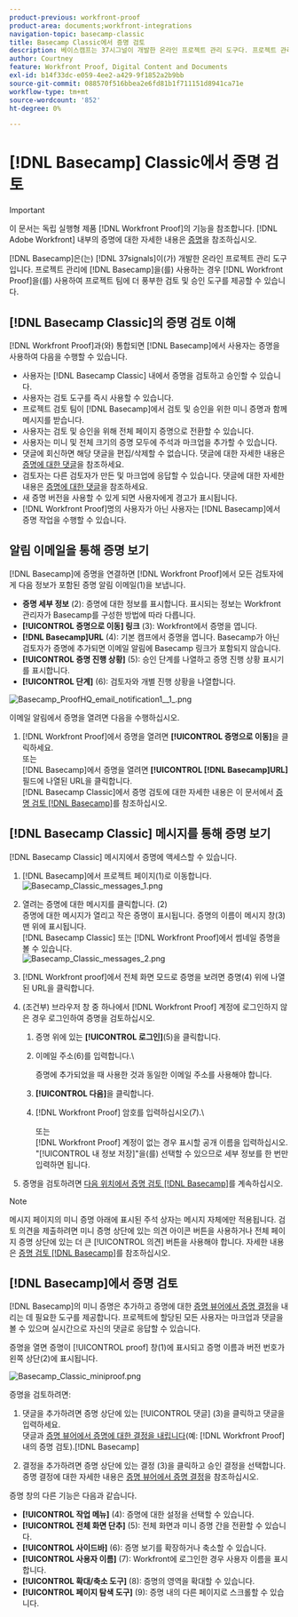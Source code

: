 ```yaml
---
product-previous: workfront-proof
product-area: documents;workfront-integrations
navigation-topic: basecamp-classic
title: Basecamp Classic에서 증명 검토
description: 베이스캠프는 37시그널이 개발한 온라인 프로젝트 관리 도구다. 프로젝트 관리에 Basecamp를 사용하는 경우  [!DNL Workfront Proof]을(를) 사용하여 프로젝트 팀에 보다 풍부한 검토 및 승인 도구를 제공할 수 있습니다.
author: Courtney
feature: Workfront Proof, Digital Content and Documents
exl-id: b14f33dc-e059-4ee2-a429-9f1852a2b9bb
source-git-commit: 088570f516bbea2e6fd81b1f711151d8941ca71e
workflow-type: tm+mt
source-wordcount: '852'
ht-degree: 0%

---
```


# [!DNL Basecamp] Classic에서 증명 검토

>[!IMPORTANT]
>
>이 문서는 독립 실행형 제품 [!DNL Workfront Proof]의 기능을 참조합니다. [!DNL Adobe Workfront] 내부의 증명에 대한 자세한 내용은 [증명](../../../review-and-approve-work/proofing/proofing.md)을 참조하십시오.

[!DNL Basecamp]은(는) [!DNL 37signals]이(가) 개발한 온라인 프로젝트 관리 도구입니다. 프로젝트 관리에 [!DNL Basecamp]을(를) 사용하는 경우 [!DNL Workfront Proof]을(를) 사용하여 프로젝트 팀에 더 풍부한 검토 및 승인 도구를 제공할 수 있습니다.

## [!DNL Basecamp Classic]의 증명 검토 이해

[!DNL Workfront Proof]과(와) 통합되면 [!DNL Basecamp]에서 사용자는 증명을 사용하여 다음을 수행할 수 있습니다.

* 사용자는 [!DNL Basecamp Classic] 내에서 증명을 검토하고 승인할 수 있습니다.
* 사용자는 검토 도구를 즉시 사용할 수 있습니다.
* 프로젝트 검토 팀이 [!DNL Basecamp]에서 검토 및 승인을 위한 미니 증명과 함께 메시지를 받습니다.
* 사용자는 검토 및 승인을 위해 전체 페이지 증명으로 전환할 수 있습니다.
* 사용자는 미니 및 전체 크기의 증명 모두에 주석과 마크업을 추가할 수 있습니다.
* 댓글에 회신하면 해당 댓글을 편집/삭제할 수 없습니다. 댓글에 대한 자세한 내용은 [증명에 대한 댓글](../../../review-and-approve-work/proofing/reviewing-proofs-within-workfront/comment-on-a-proof/comment-on-proof.md)을 참조하세요.
* 검토자는 다른 검토자가 만든 및 마크업에 응답할 수 있습니다. 댓글에 대한 자세한 내용은 [증명에 대한 댓글](../../../review-and-approve-work/proofing/reviewing-proofs-within-workfront/comment-on-a-proof/comment-on-proof.md)을 참조하세요.
* 새 증명 버전을 사용할 수 있게 되면 사용자에게 경고가 표시됩니다.
* [!DNL Workfront Proof]명의 사용자가 아닌 사용자는 [!DNL Basecamp]에서 증명 작업을 수행할 수 있습니다.

## 알림 이메일을 통해 증명 보기

[!DNL Basecamp]에 증명을 연결하면 [!DNL Workfront Proof]에서 모든 검토자에게 다음 정보가 포함된 증명 알림 이메일(1)을 보냅니다.

* **증명 세부 정보** (2): 증명에 대한 정보를 표시합니다. 표시되는 정보는 Workfront 관리자가 Basecamp를 구성한 방법에 따라 다릅니다.
* **[!UICONTROL 증명으로 이동] 링크** (3): Workfront에서 증명을 엽니다.
* **[!DNL Basecamp]URL** (4): 기본 캠프에서 증명을 엽니다. Basecamp가 아닌 검토자가 증명에 추가되면 이메일 알림에 Basecamp 링크가 포함되지 않습니다.
* **[!UICONTROL 증명 진행 상황]** (5): 승인 단계를 나열하고 증명 진행 상황 표시기를 표시합니다.
* **[!UICONTROL 단계]** (6): 검토자와 개별 진행 상황을 나열합니다.

![Basecamp_ProofHQ_email_notification1__1_.png](assets/basecamp-proofhq-email-notification1--1--350x202.png)

이메일 알림에서 증명을 열려면 다음을 수행하십시오.

1. [!DNL Workfront Proof]에서 증명을 열려면 **[!UICONTROL 증명으로 이동]**&#x200B;을 클릭하세요.\
   또는\
   [!DNL Basecamp]에서 증명을 열려면 **[!UICONTROL [!DNL Basecamp]URL]** 필드에 나열된 URL을 클릭합니다.\
   [!DNL Basecamp Classic]에서 증명 검토에 대한 자세한 내용은 이 문서에서 [증명 검토 [!DNL Basecamp]](#reviewing-a-proof-in-basecamp)를 참조하십시오.

## [!DNL Basecamp Classic] 메시지를 통해 증명 보기

[!DNL Basecamp Classic] 메시지에서 증명에 액세스할 수 있습니다.

1. [!DNL Basecamp]에서 프로젝트 페이지(1)로 이동합니다.\
   ![Basecamp_Classic_messages_1.png](assets/basecamp-classic-messages-1-350x120.png)

1. 열려는 증명에 대한 메시지를 클릭합니다. (2)\
   증명에 대한 메시지가 열리고 작은 증명이 표시됩니다. 증명의 이름이 메시지 창(3) 맨 위에 표시됩니다.\
   [!DNL Basecamp Classic] 또는 [!DNL Workfront Proof]에서 썸네일 증명을 볼 수 있습니다.\
   ![Basecamp_Classic_messages_2.png](assets/basecamp-classic-messages-2-350x501.png)

1. [!DNL Workfront proof]에서 전체 화면 모드로 증명을 보려면 증명(4) 위에 나열된 URL을 클릭합니다.
1. (조건부) 브라우저 창 중 하나에서 [!DNL Workfront Proof] 계정에 로그인하지 않은 경우 로그인하여 증명을 검토하십시오.

   1. 증명 위에 있는 **[!UICONTROL 로그인]**(5)을 클릭합니다.
   1. 이메일 주소(6)를 입력합니다.\

      증명에 추가되었을 때 사용한 것과 동일한 이메일 주소를 사용해야 합니다.
   1. **[!UICONTROL 다음]**&#x200B;을 클릭합니다.
   1. [!DNL Workfront Proof] 암호를 입력하십시오(7).\

      또는\
      [!DNL Workfront Proof] 계정이 없는 경우 표시할 공개 이름을 입력하십시오.\
      &quot;[!UICONTROL 내 정보 저장]&quot;을(를) 선택할 수 있으므로 세부 정보를 한 번만 입력하면 됩니다.

1. 증명을 검토하려면 [다음 위치에서 증명 검토 [!DNL Basecamp]](#reviewing-a-proof-in-basecamp)를 계속하십시오.

>[!NOTE]
>
> 메시지 페이지의 미니 증명 아래에 표시된 주석 상자는 메시지 자체에만 적용됩니다. 검토 의견을 제출하려면 미니 증명 상단에 있는 의견 아이콘 버튼을 사용하거나 전체 페이지 증명 상단에 있는 더 큰 [!UICONTROL 의견] 버튼을 사용해야 합니다. 자세한 내용은 [증명 검토 [!DNL Basecamp]](#reviewing-a-proof-in-basecamp)를 참조하십시오.

## [!DNL Basecamp]에서 증명 검토

[!DNL Basecamp]의 미니 증명은 추가하고 증명에 대한 [증명 뷰어에서 증명 결정](../../../review-and-approve-work/proofing/reviewing-proofs-within-workfront/make-a-decision-on-a-proof/make-decisions-on-proof.md)을 내리는 데 필요한 도구를 제공합니다. 프로젝트에 할당된 모든 사용자는 마크업과 댓글을 볼 수 있으며 실시간으로 자신의 댓글로 응답할 수 있습니다.

증명을 열면 증명이 [!UICONTROL proof] 창(1)에 표시되고 증명 이름과 버전 번호가 왼쪽 상단(2)에 표시됩니다.

![Basecamp_Classic_miniproof.png](assets/basecamp-classic-miniproof-350x350.png)

증명을 검토하려면:

1. 댓글을 추가하려면 증명 상단에 있는 [!UICONTROL 댓글] (3)을 클릭하고 댓글을 입력하세요.\
   댓글과 [증명 뷰어에서 증명에 대한 결정을 내립니다](../../../review-and-approve-work/proofing/reviewing-proofs-within-workfront/make-a-decision-on-a-proof/make-decisions-on-proof.md)(예: [!DNL Workfront Proof] 내의 증명 검토).[!DNL Basecamp]

1. 결정을 추가하려면 증명 상단에 있는 결정 (3)을 클릭하고 승인 결정을 선택합니다.\
   증명 결정에 대한 자세한 내용은 [증명 뷰어에서 증명 결정](../../../review-and-approve-work/proofing/reviewing-proofs-within-workfront/make-a-decision-on-a-proof/make-decisions-on-proof.md#making-a-decision-on-a-proof)을 참조하십시오.

증명 창의 다른 기능은 다음과 같습니다.

* **[!UICONTROL 작업 메뉴]** (4): 증명에 대한 설정을 선택할 수 있습니다.
* **[!UICONTROL 전체 화면 단추]** (5): 전체 화면과 미니 증명 간을 전환할 수 있습니다.
* **[!UICONTROL 사이드바]** (6): 증명 보기를 확장하거나 축소할 수 있습니다.
* **[!UICONTROL 사용자 이름]** (7): Workfront에 로그인한 경우 사용자 이름을 표시합니다.
* **[!UICONTROL 확대/축소 도구]** (8): 증명의 영역을 확대할 수 있습니다.
* **[!UICONTROL 페이지 탐색 도구]** (9): 증명 내의 다른 페이지로 스크롤할 수 있습니다.

<!--For more information on reviewing proofs, see [Legacy proofing viewer Overview](../../../workfront-proof/wp-work-proofsfiles/review-proofs-lpv/legacy-proofing-viewer.md).-->
